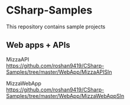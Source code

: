 # CSharp-Samples
This repository contains sample projects

## Web apps + APIs

MizzaAPI  
https://github.com/roshan9419/CSharp-Samples/tree/master/WebApp/MizzaAPISln

MizzaWebApp  
https://github.com/roshan9419/CSharp-Samples/tree/master/WebApp/MizzaWebAppSln
